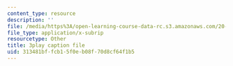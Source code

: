 ```yaml
---
content_type: resource
description: ''
file: /media/https%3A/open-learning-course-data-rc.s3.amazonaws.com/20-219-becoming-the-next-bill-nye-writing-and-hosting-the-educational-show-january-iap-2015/313481bffcb15f0eb08f70d8cf64f1b5_ftrKlCmELm4.vtt
file_type: application/x-subrip
resourcetype: Other
title: 3play caption file
uid: 313481bf-fcb1-5f0e-b08f-70d8cf64f1b5
---
```

